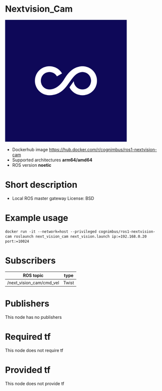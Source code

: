 # Nextvision_Cam

<img src="./nextVision_cam/nimbusc.jpg" alt="nextVision_cam" width="400"/>

* Dockerhub image https://hub.docker.com/r/cognimbus/ros1-nextvision-cam
* Supported architectures <b>arm64/amd64</b>
* ROS version <b>noetic
</b>

# Short description
* Local ROS master gateway
License: BSD

# Example usage
```
docker run -it --network=host --privileged cognimbus/ros1-nextvision-cam roslaunch next_vision_cam next_vision.launch ip:=192.168.0.20 port:=10024
```

# Subscribers
ROS topic | type
--- | ---
/next_vision_cam/cmd_vel | Twist


# Publishers
This node has no publishers


# Required tf
This node does not require tf


# Provided tf
This node does not provide tf


